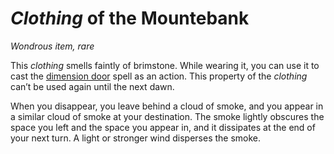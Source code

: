 # *Clothing* of the Mountebank
*Wondrous item, rare*

This *clothing* smells faintly of brimstone. While wearing it, you can use it to cast the [dimension door](../Spells/dimension-door.md) spell as an action. This property of the *clothing* can’t be used again until the next dawn.

When you disappear, you leave behind a cloud of smoke, and you appear in a similar cloud of smoke at your destination. The smoke lightly obscures the space you left and the space you appear in, and it dissipates at the end of your next turn. A light or stronger wind disperses the smoke.
